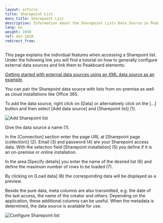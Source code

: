 ```yaml
---
layout: article
title: Sharepoint List
menu_title: Sharepoint List
description: Information about the Sharepoint Lists Data Source in Peakboard
lang: en
weight: 1650
ref: dat-1650
redirect_from:
---
```


This page explains the individual features when accessing a Sharepoint list.
Under the following link you will find a tutorial on how to generally configure external data sources and link them to Peakboard elements:

[Getting started with external data sources using an XML data source as an example](/tutorials/03-en-xml-data.html).

You can pair the Sharepoint data source with lists from on-premise as well as cloud installations like Office 365.

To add the data source, right click on [Data] or alternatively click on the [...] button and then select [Add data source] and [Sharepoint list] (1).

![Add Sharepoint list](/assets/images/data-sources/sharepointlist/en_sharepoint-01.png)

Give the data source a name (1).

In the [Connection] section enter the page URL at [Sharepoint page (collection)] (2).
Email (3) and password (4) are your Sharepoint access data.
With the selection field [Sharepoint installation] (5) you define if it is an on-premise or online installation.

In the area [Specify details] you enter the name of the desired list (6) and define the maximum number of rows to be loaded (7).

By clicking on [Load data] (8) the corresponding data will be displayed as a preview.

Beside the pure data, meta columns are also transmitted, e.g. the date of the last access, the name of the creator and others.
Depending on the application, these additional columns can be useful.
When the metadata is determined, the data source is available for use.

![Configure Sharepoint list](/assets/images/data-sources/sharepointlist/en_sharepoint-02.png)

